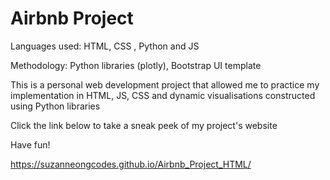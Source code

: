 # Airbnb Project
Languages used: HTML, CSS , Python and JS

Methodology: Python libraries (plotly), Bootstrap UI template

This is a personal web development project that allowed me to practice my implementation in HTML, JS, CSS and dynamic visualisations constructed using Python libraries

Click the link below to take a sneak peek of my project's website

Have fun!

https://suzanneongcodes.github.io/Airbnb_Project_HTML/
